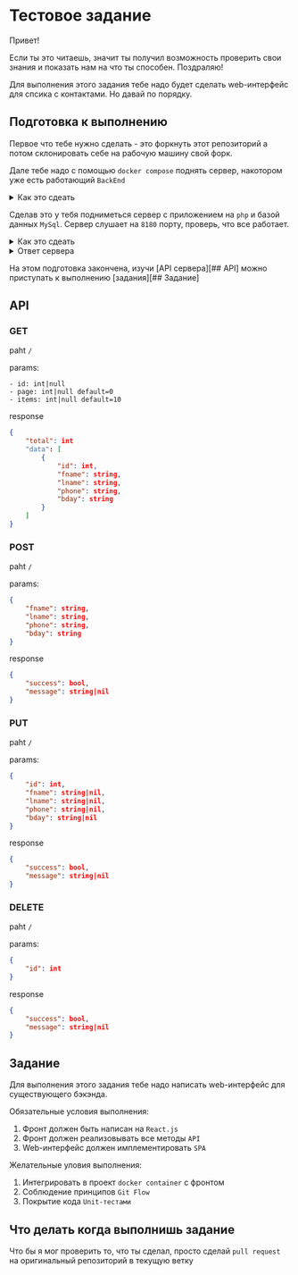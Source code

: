 # Тестовое задание
Привет!

Если ты это читаешь, значит ты получил возможность проверить свои знания и показать нам на что ты способен. Поздраляю!

Для выполнения этого задания тебе надо будет сделать web-интерфейс для спсика с контактами.
Но давай по порядку.

## Подготовка к выполнению

Первое что тебе нужно сделать - это форкнуть этот репозиторий а потом склонировать себе на рабочую машину свой форк.

Дале тебе надо с помощью `docker compose` поднять сервер, накотором уже есть работающий `BackEnd`
<details>
    <summary>Как это сдеать</summary> 

```bash
docker compose up --build
```
</details>

Сделав это у тебя подниметься сервер с приложением на `php` и базой данных `MySql`. Сервер слушает на `8180` порту, проверь, что все работает.

<details>
    <summary>Как это сдеать</summary> 

```bash
curl localhost:8180/
```

</details>

<details>
    <summary>Ответ сервера</summary> 

```json
{"total":3,"data":[{"id":"1","fname":"Tom","lname":"Hanks","phone":"+1123456789","bday":"1956-07-09"},{"id":"2","fname":"Will","lname":"Smith","phone":"+1987654321","bday":"1968-09-25"},{"id":"3","fname":"Bruce","lname":"Willis","phone":"+1147258396","bday":"1955-03-19"}]}
```
</details>

На этом подготовка закончена, изучи [API сервера][## API] можно приступать к выполнению [задания][## Задание]


## API

### GET

paht `/`

params:
```http
- id: int|null
- page: int|null default=0 
- items: int|null default=10
```

response
```json
{
    "total": int
    "data": [
        {
            "id": int,
            "fname": string,
            "lname": string,
            "phone": string,
            "bday": string
        }
    ]
}
```

### POST

paht `/`

params:
```json
{
	"fname": string,
	"lname": string,
	"phone": string,
	"bday": string
}
```

response
```json
{
    "success": bool,
    "message": string|nil
}
```
### PUT

paht `/`

params:
```json
{
	"id": int,
	"fname": string|nil,
	"lname": string|nil,
	"phone": string|nil,
	"bday": string|nil
}
```

response
```json
{
    "success": bool,
    "message": string|nil
}
```

### DELETE

paht `/`

params:
```json
{
	"id": int
}
```

response
```json
{
    "success": bool,
    "message": string|nil
}
```
## Задание
Для выполнения этого задания тебе надо написать web-интерфейс для существующего бэкэнда.

Обязательные условия выполнения:

1. Фронт должен быть написан на `React.js`
2. Фронт должен реализовывать все методы  `API`
3. Web-интерфейс должен имплементировать `SPA`

Желательные уловия выполнения:

1. Интегрировать в проект `docker container` с фронтом
2. Соблюдение принципов `Git Flow`
3. Покрытие кода `Unit-тестами`

## Что делать когда выполнишь задание

Что бы я мог проверить то, что ты сделал, просто сделай `pull request` на оригинальный репозиторий в текущую ветку
